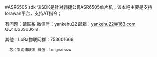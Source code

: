 #ASR6505 sdk
该SDK是针对翱捷公司ASR6505单片机；该本吧主要是支持lorawan平台，支持AT指令；

有问题：请联系 微信号：yankehu22   邮箱：yankehu22@163.com  QQ:1063903619 

其他：LoRa物联网群：753601669

      芯片采购请联系 微信：longmanwzw
